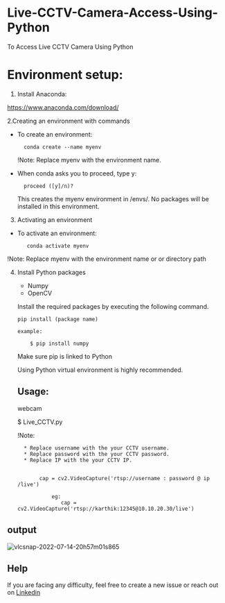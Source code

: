 # Live-CCTV-Camera-Access-Using-Python
To Access Live CCTV Camera Using Python
# Environment setup:

1. Install Anaconda:

 https://www.anaconda.com/download/
 
2.Creating an environment with commands

   * To create an environment:
   
           conda create --name myenv
     
     !Note:
     Replace myenv with the environment name.
   
   * When conda asks you to proceed, type y:
   
           proceed ([y]/n)?
           
     This creates the myenv environment in /envs/. No packages will be installed in this environment.

     
       
3. Activating an environment
  
  * To activate an environment:
       
           conda activate myenv
   
   !Note:
Replace myenv with the environment name or or directory path

4. Install Python packages

     * Numpy
     * OpenCV

   Install the required packages by executing the following command.

       pip install (package name)
    
       example:
  
           $ pip install numpy
           
    Make sure pip is linked to Python
    
    Using Python virtual environment is highly recommended.
    
    ## Usage:
    
    webcam
    
    $ Live_CCTV.py
    
    !Note:
          
         * Replace username with the your CCTV username.
         * Replace password with the your CCTV password.
         * Replace IP with the your CCTV IP.
              
                                      
              cap = cv2.VideoCapture('rtsp://username : password @ ip /live')
              
                  eg:
                     cap = cv2.VideoCapture('rtsp://karthik:12345@10.10.20.30/live')
     
## output

![vlcsnap-2022-07-14-20h57m01s865](https://user-images.githubusercontent.com/53464755/179019463-6fb0cb1b-6d6d-477c-917a-4e9de0060033.png)

## Help

If you are facing any difficulty, feel free to create a new issue or reach out on [Linkedin](https://www.linkedin.com/in/karthik-v-926656211/)
